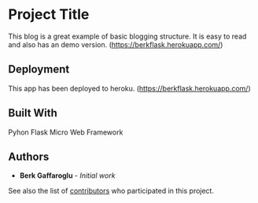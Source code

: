 # Project Title

This blog is a great example of basic blogging structure. It is easy to read and also has an demo version. (https://berkflask.herokuapp.com/)

## Deployment

This app has been deployed to heroku. (https://berkflask.herokuapp.com/)

## Built With
Pyhon Flask Micro Web Framework

## Authors

* **Berk Gaffaroglu** - *Initial work*

See also the list of [contributors](https://github.com/your/project/contributors) who participated in this project.
